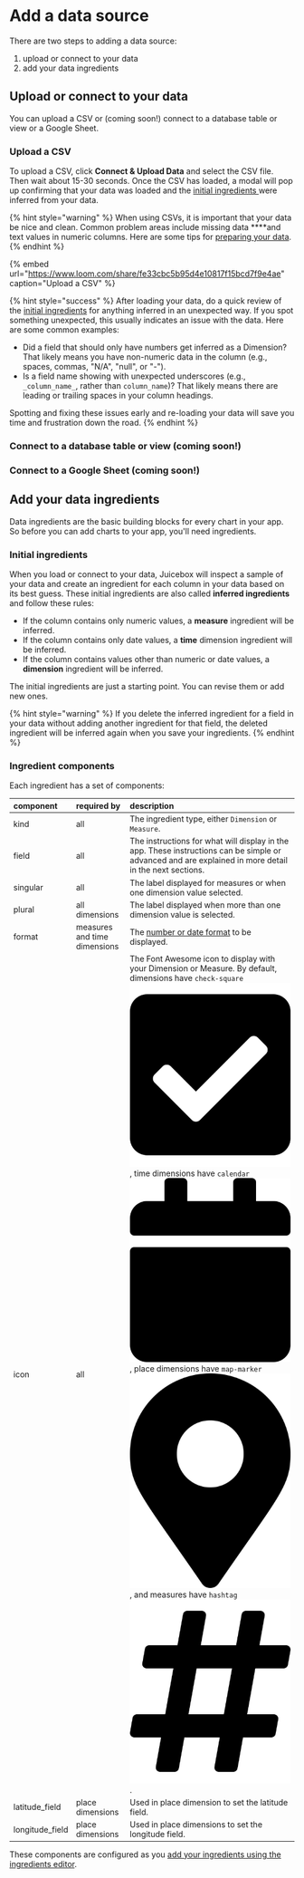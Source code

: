 # Add a data source

There are two steps to adding a data source: 

1. upload or connect to your data
2. add your data ingredients

## Upload or connect to your data

You can upload a CSV or \(coming soon!\) connect to a database table or view or a Google Sheet.

### Upload a CSV

To upload a CSV, click **Connect & Upload Data** and select the CSV file. Then wait about 15-30 seconds. Once the CSV has loaded, a modal will pop up confirming that your data was loaded and the [initial ingredients ](add-a-data-source.md#initial-ingredients)were inferred from your data. 

{% hint style="warning" %}
When using CSVs, it is important that your data be nice and clean. Common problem areas include missing data ****and text values in numeric columns. Here are some tips for [preparing your data](../design-tips/preparing-your-data.md). 
{% endhint %}

{% embed url="https://www.loom.com/share/fe33cbc5b95d4e10817f15bcd7f9e4ae" caption="Upload a CSV" %}

{% hint style="success" %}
After loading your data, do a quick review of the [initial ingredients](add-a-data-source.md#initial-ingredients) for anything inferred in an unexpected way. If you spot something unexpected, this usually indicates an issue with the data. Here are some common examples:

* Did a field that should only have numbers get inferred as a Dimension? That likely means you have non-numeric data in the column \(e.g., spaces, commas, "N/A", "null", or "-"\).
* Is a field name showing with unexpected underscores \(e.g., `_column_name_`, rather than `column_name`\)? That likely means there are leading or trailing spaces in your column headings.

Spotting and fixing these issues early and re-loading your data will save you time and frustration down the road.
{% endhint %}

### Connect to a database table or view \(coming soon!\)

### Connect to a Google Sheet \(coming soon!\)

## Add your data ingredients

Data ingredients are the basic building blocks for every chart in your app. So before you can add charts to your app, you'll need ingredients.

### Initial ingredients

When you load or connect to your data, Juicebox will inspect a sample of your data and create an ingredient for each column in your data based on its best guess. These initial ingredients are also called **inferred ingredients** and follow these rules:

* If the column contains only numeric values, a **measure** ingredient will be inferred.
* If the column contains only date values, a **time** dimension ingredient will be inferred.
* If the column contains values other than numeric or date values, a **dimension** ingredient will be inferred. 

The initial ingredients are just a starting point. You can revise them or add new ones. 

{% hint style="warning" %}
If you delete the inferred ingredient for a field in your data without adding another ingredient for that field, the deleted ingredient will be inferred again when you save your ingredients. 
{% endhint %}

### Ingredient components

Each ingredient has a set of components:

| component | required by | description |
| :--- | :--- | :--- |
| kind | all | The ingredient type, either `Dimension` or `Measure`. |
| field | all | The instructions for what will display in the app. These instructions can be simple or advanced and are explained in more detail in the next sections.  |
| singular | all | The label displayed for measures or when one dimension value selected. |
| plural | all dimensions  | The label displayed when more than one dimension value is selected. |
| format | measures and time dimensions | The [number or date format](defining-ingredients/ingredient-formats.md) to be displayed. |
| icon | all | The Font Awesome icon to display with your Dimension or Measure. By default, dimensions have `check-square`![](../../.gitbook/assets/check-square-solid.svg), time dimensions have `calendar`![](../../.gitbook/assets/calendar-solid.svg), place dimensions have `map-marker` ![](../../.gitbook/assets/map-marker-alt-solid.svg) , and measures have `hashtag` ![](../../.gitbook/assets/hashtag-solid.svg). |
| latitude\_field | place dimensions | Used in place dimension to set the latitude field. |
| longitude\_field | place dimensions | Used in place dimensions to set the longitude field. |

These components are configured as you [add your ingredients using the ingredients editor](defining-ingredients/). 



